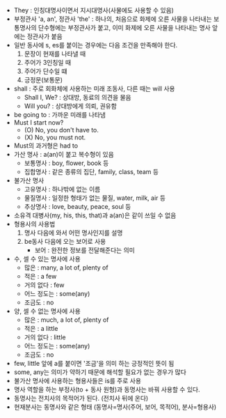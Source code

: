 - They : 인칭대명사이면서 지시대명사(사물에도 사용할 수 있음)
- 부정관사 'a, an', 정관사 'the' : 하나의, 처음으로 화제에 오른 사물을 나타내는 보통명사의 단수형에는 부정관사가 붙고, 이미 화제에 오른 사물을 나타내는 명사 앞에는 정관사가 붙음
- 일반 동사에 s, es를 붙이는 경우에는 다음 조건을 만족해야 한다.
  1. 문장이 현재를 나타낼 때
  2. 주어가 3인칭일 때
  3. 주어가 단수일 떄
  4. 긍정문(보통문)
- shall : 주로 회화체에 사용하는 미래 조동사, 다른 때는 will 사용
  - Shall I, We? : 상대방, 동료의 의견을 물음
  - Will you? : 상대방에게 의뢰, 권유함
- be going to : 가까운 미래를 나타냄
- Must I start now?
  + (O) No, you don't have to.
  + (X) No, you must not.
- Must의 과거형은 had to
- 가산 명사 : a(an)이 붙고 복수형이 있음
  + 보통명사 : boy, flower, book 등
  + 집합명사 : 같은 종류의 집단, family, class, team 등
- 불가산 명사
  + 고유명사 : 하나밖에 없는 이름
  + 물질명사 : 일정한 형태가 없는 물질, water, milk, air 등
  + 추상명사 : love, beauty, peace, soul 등
- 소유격 대병사(my, his, this, that)과 a(an)은 같이 쓰일 수 없음
- 형용사의 사용법
  1. 명사 다음에 와서 어떤 명사인지를 설명
  2. be동사 다음에 오는 보어로 사용
     - 보어 : 완전한 정보를 전달해준다는 의미
- 수, 셀 수 있는 명사에 사용
  - 많은 : many, a lot of, plenty of
  - 적은 : a few
  - 거의 없다 : few
  - 어느 정도는 : some(any)
  - 조금도 : no
- 양, 셀 수 없는 명사에 사용
  - 많은 : much, a lot of, plenty of
  - 적은 : a little
  - 거의 없다 : little
  - 어느 정도는 : some(any)
  - 조금도 : no
- few, little 앞에 a를 붙이면 '조금'을 의미 하는 긍정적인 뜻이 됨
- some, any는 의미가 약하기 때문에 해석할 필요가 없는 경우가 많다
- 불가산 명사에 사용하는 형용사들은 is를 주로 사용
- 명사 역할을 하는 부정사(to + 동사 원형)과 동명사는 바꿔 사용할 수 있다.
- 동명사는 전치사의 목적어가 된다. (전치사 뒤에 온다)
- 현재분사는 동명사와 같은 형태 (동명사=명사(주어, 보어, 목적어), 분사=형용사)

